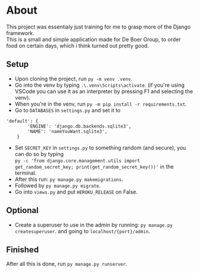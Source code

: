 # About
This project was essentialy just training for me to grasp more of the Django framework.
<br>
This is a small and simple application made for De Boer Group, to order food on certain days, which i think turned out pretty good.


## Setup
* Upon cloning the project, run `py -m venv .venv`. 
* Go into the venv by typing `.\.venv\Scripts\activate`. 
(if you're using VSCode you can use it as an interpreter by pressing F1 and selecting the venv). 
* When you're in the venv, run `py -m pip install -r requirements.txt`. 
* Go to `DATABASES` in `settings.py` and set it to 
```
'default': {
        'ENGINE': 'django.db.backends.sqlite3',
        'NAME': 'nameYouWant.sqlite3',
    }
```
* Set `SECRET_KEY` in `settings.py` to something random (and secure), you can do so by typing <br>`py -c 'from django.core.management.utils import get_random_secret_key; print(get_random_secret_key())'` in the terminal.
* After this run: `py manage.py makemigrations`. 
* Followed by `py manage.py migrate`. 
* Go into `views.py` and put `HEROKU_RELEASE` on False.

## Optional
* Create a superuser to use in the admin by running: `py manage.py createsuperuser`. and going to `localhost/{port}/admin`.

## Finished
After all this is done, run `py manage.py runserver`.
